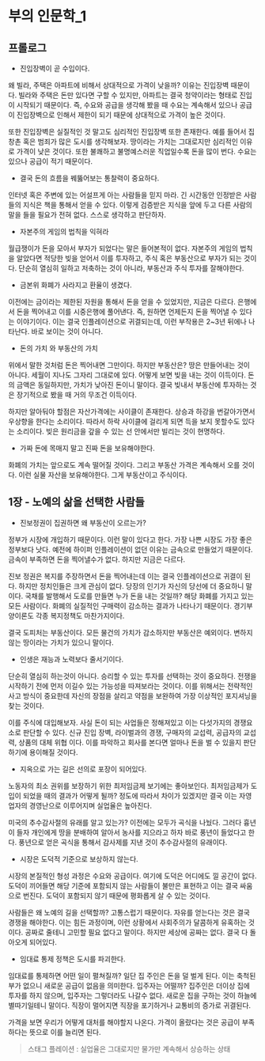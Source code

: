# 부의 인문학_1

## 프롤로그

- 진입장벽이 곧 수입이다.

왜 빌라, 주택은 아파트에 비해서 상대적으로 가격이 낮을까? 이유는 진입장벽 때문이다. 빌라와 주택은 돈만 있다면 구할 수 있지만, 아파트는 결국 청약이라는 형태로 진입이 시작되기 때문이다. 즉, 수요와 공급을 생각해 봤을 때 수요는 계속해서 있으나 공급이 진입장벽으로 인해서 제한이 되기 때문에 상대적으로 가격이 높은 것이다.



또한 진입장벽은 실질적인 것 말고도 심리적인 진입장벽 또한 존재한다. 예를 들어서 집창촌 혹은 범죄가 많은 도시를 생각해보자. 땅이라는 가치는 그대로지만 심리적인 이유로 가격이 낮은 것이다. 또한 불쾌하고 불명예스러운 직업일수록 돈을 많이 번다. 수요는 있으나 공급이 적기 때문이다.



- 결국 돈의 흐름을 꿰뚫어보는 통찰력이 중요하다.

인터넷 혹은 주변에 있는 어설프게 아는 사람들을 믿지 마라. 긴 시간동안 인정받은 사람들의 지식은 책을 통해서 얻을 수 있다. 이렇게 검증받은 지식을 앞에 두고 다른 사람의 말을 들을 필요가 전혀 없다. 스스로 생각하고 판단하자.



- 자본주의 게임의 법칙을 익혀라

월급쟁이가 돈을 모아서 부자가 되었다는 말은 들어본적이 없다. 자본주의 게임의 법칙을 알았다면 적당한 빚을 얻어서 이를 투자하고, 주식 혹은 부동산으로 부자가 되는 것이다. 단순히 열심히 일하고 저축하는 것이 아니라, 부동산과 주식 투자를 잘해야한다.



- 금본위 화폐가 사라지고 환율이 생겼다.

이전에는 금이라는 제한된 자원을 통해서 돈을 얻을 수 있었지만, 지금은 다르다. 은행에서 돈을 찍어내고 이를 시중은행에 풀어낸다. 즉, 원하면 언제든지 돈을 찍어낼 수 있다는 이야기이다. 이는 결국 인플레이션으로 귀결되는데, 이런 부작용은 2~3년 뒤에나 나타난다. 바로 보이는 것이 아니다.



- 돈의 가치 와 부동산의 가치

위에서 말한 것처럼 돈은 찍어내면 그만이다. 하지만 부동산은? 땅은 만들어내는 것이 아니다. 세월이 지나도 그자리 그대로에 있다. 어떻게 보면 빚을 내는 것이 이득이다. 돈의 금액은 동일하지만, 가치가 낮아진 돈이니 말이다. 결국 빚내서 부동산에 투자하는 것은 장기적으로 봤을 때 거의 무조건 이득이다.

하지만 알아둬야 할점은 자산가격에는 사이클이 존재한다. 상승과 하강을 번갈아가면서 우상향을 한다는 소리이다. 따라서 하락 사이클에 걸리게 되면 득을 보지 못할수도 있다는 소리이다. 빚은 원리금을 갚을 수 있는 선 안에서만 빌리는 것이 현명하다.



- 가짜 돈에 목매지 말고 진짜 돈을 보유해야한다. 

화폐의 가치는 앞으로도 계속 떨어질 것이다. 그리고 부동산 가격은 계속해서 오를 것이다. 이런 실물 자산을 보유해야한다. 그게 부동산이고 주식이다.

## 1장 - 노예의 삶을 선택한 사람들

- 진보정권이 집권하면 왜 부동산이 오르는가?

정부가 시장에 개입하기 때문이다. 이런 말이 있다고 한다. 가장 나쁜 시장도 가장 좋은 정부보다 낫다. 예전에 하이퍼 인플레이션이 없던 이유는 금속으로 만들었기 때문이다. 금속이 부족하면 돈을 찍어낼수가 없다. 하지만 지금은 다르다. 



진보 정권은 복지를 주장하면서 돈을 찍어내는데 이는 결국 인플레이션으로 귀결이 된다. 하지만 정치인들은 크게 관심이 없다. 당장의 인기가 자신의 당선에 더 중요하니 말이다. 국채를 발행해서 도로를 만들면 누가 돈을 내는 것일까? 해당 화폐를 가지고 있는 모든 사람이다. 화폐의 실질적인 구매력이 감소하는 결과가 나타나기 때문이다. 경기부양이론도 각종 복지정책도 마찬가지이다.



결국 도피처는 부동산이다. 모든 물건의 가치가 감소하지만 부동산은 예외이다. 변하지 않는 땅이라는 가치가 있으니 말이다. 



- 인생은 재능과 노력보다 줄서기이다.

단순히 열심히 하는것이 아니다.  승리할 수 있는 투자를 선택하는 것이 중요하다. 전쟁을 시작하기 전에 먼저 이길수 있는 가능성을 따져보라는 것이다. 이를 위해서는 전략적인 사고 방식이 중요한데 자신의 장점을 살리고 약점을 보완하여 가장 이상적인 포지셔닝을 찾는 것이다.



이를 주식에 대입해보자. 사실 돈이 되는 사업들은 정해져있고 이는 다섯가지의 경쟁요소로 판단할 수 있다. 신규 진입 장벽, 라이벌과의 경쟁, 구매자의 교섭력, 공급자의 교섭력, 상품의 대체 위협 이다. 이를 파악하고 회사를 본다면 얼마나 돈을 벌 수 있을지 판단하기에 용이해질 것이다. 



- 지옥으로 가는 길은 선의로 포장이 되어있다.

노동자의 최소 권위를 보장하기 위한 최저임금제 보기에는 좋아보인다. 최저임금제가 도입이 되었을 때의 결과가 어떻게 될까? 정도에 따라서 차이가 있겠지만 결국 이는 자영업자의 경영난으로 이루어지며 실업율은 높아진다. 



미국의 추수감사절의 유래를 알고 있는가? 이전에는 모두가 곡식을 나눴다. 그러다 흉년이 들자 개인에게 땅을 분배하여 알아서 농사를 지으라고 하자 바로 풍년이 들었다고 한다. 풍년으로 얻은 곡식을 통해서 감사제를 지낸 것이 추수감사절의 유래이다.



- 시장은 도덕적 기준으로 보상하지 않는다.

시장의 본질적인 형성 과정은 수요와 공급이다. 여기에 도덕은 어디에도 낄 공간이 없다. 도덕이 끼어들면 해당 기준에 포함되지 않는 사람들이 불만은 표현하고 이는 결국 싸움으로 번진다. 도덕이 포함되지 않기 때문에 평화롭게 살 수 있는 것이다.



사람들은 왜 노예의 길을 선택할까? 고통스럽기 때문이다. 자유를 얻는다는 것은 결국 경쟁을 해야한다. 이는 힘든 과정이며, 이런 상황에서 사회주의가 달콤하게 유혹하는 것이다. 공짜로 줄테니 고민할 필요 없다고 말이다. 하지만 세상에 공짜는 없다. 결국 다 돌아오게 되어있다.



- 임대료 통제 정책은 도시를 파괴한다.

임대료를 통제하면 어떤 일이 펼쳐질까? 일단 집 주인은 돈을 덜 벌게 된다. 이는 축척된 부가 없으니 새로운 공급이 없음을 의미한다. 입주자는 어떨까? 집주인은 더이상 집에 투자를 하지 않으며, 입주자는 그렇더라도 나갈수 없다. 새로운 집을 구하는 것이 하늘에 별따기일테니 말이다. 직장이 멀어지면 직장을 포기하거나 교통비의 증가로 귀결된다. 



가격을 보면 우리가 어떻게 대처를 해야할지 나온다. 가격이 올랐다는 것은 공급이 부족하다는 뜻으로 이를 늘리면 된다.



> 스태그 플레이션 : 실업율은 그대로지만 물가만 계속해서 상승하는 상태